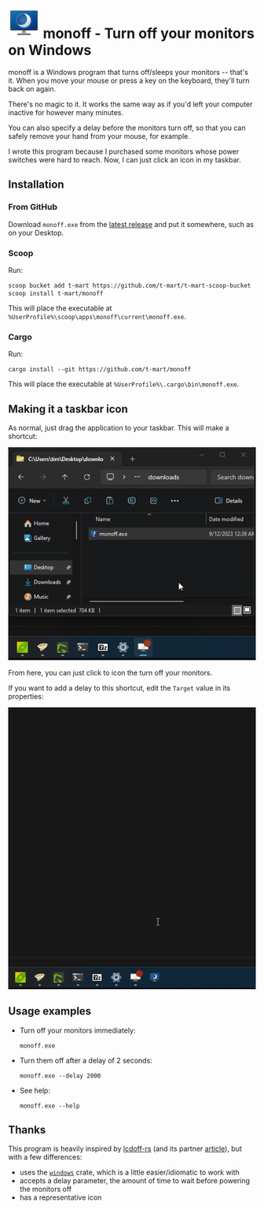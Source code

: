 # ![monoff](docs/monoff.png) monoff - Turn off your monitors on Windows

monoff is a Windows program that turns off/sleeps your monitors -- that's it. When you
move your mouse or press a key on the keyboard, they'll turn back on again.

There's no magic to it. It works the same way as if you'd left your computer
inactive for however many minutes.

You can also specify a delay before the monitors turn off, so that you can
safely remove your hand from your mouse, for example.

I wrote this program because I purchased some monitors whose power switches
were hard to reach. Now, I can just click an icon in my taskbar.

## Installation

### From GitHub

Download `monoff.exe` from the [latest
release](https://github.com/t-mart/monoff/releases/latest) and put it somewhere,
such as on your Desktop.

### Scoop

Run:

```shell
scoop bucket add t-mart https://github.com/t-mart/t-mart-scoop-bucket
scoop install t-mart/monoff
```

This will place the executable at `%UserProfile%\scoop\apps\monoff\current\monoff.exe`.

### Cargo

Run:

```shell
cargo install --git https://github.com/t-mart/monoff
```

This will place the executable at `%UserProfile%\.cargo\bin\monoff.exe`.

## Making it a taskbar icon

As normal, just drag the application to your taskbar. This will make a shortcut:

![add to taskbar](/docs/add-to-taskbar.gif)

From here, you can just click to icon the turn off your monitors.

If you want to add a delay to this shortcut, edit the `Target` value in its properties:

![edit shortcut arguments](/docs/shortcut-arguments.gif)

## Usage examples

- Turn off your monitors immediately:

  ```shell
  monoff.exe
  ```

- Turn them off after a delay of 2 seconds:

  ```shell
  monoff.exe --delay 2000
  ```

- See help:

  ```shell
  monoff.exe --help
  ```

## Thanks

This program is heavily inspired by [lcdoff-rs](https://github.com/Gekkio/lcdoff-rs) (and its partner [article](https://gekkio.fi/blog/2014/calling-win32-api-with-rust-ffi/)), but with a few differences:

- uses the [`windows`](https://crates.io/crates/windows) crate, which is a
  little easier/idiomatic to work with
- accepts a delay parameter, the amount of time to wait before powering the monitors off
- has a representative icon

